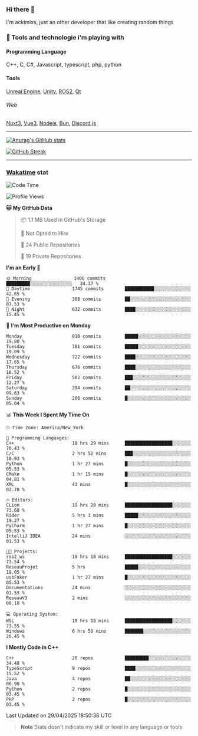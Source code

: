 ### Hi there 👋

I'm ackimixs, just an other developer that like creating random things

### 🧰 Tools and technologie i'm playing with

#### Programming Language
C++, C, C#, Javascript, typescript, php, python

#### Tools
[Unreal Engine](https://www.unrealengine.com), [Unity](https://unity.com/), [ROS2](https://ros.org/), [Qt](https://www.qt.io/)

###### Web
[Nuxt3](https://nuxt.com/), [Vue3](https://vuejs.org/), [Nodejs](https://nodejs.org), [Bun](https://bun.sh/), [Discord.js](https://discord.js.org/)

---

[![Anurag's GitHub stats](https://github-readme-stats.vercel.app/api?username=ackimixs&show_icons=true&theme=github_dark&count_private=true)](https://github.com/anuraghazra/github-readme-stats)

[![GitHub Streak](https://github-readme-streak-stats.herokuapp.com?user=Ackimixs&theme=github-dark-blue&date_format=j%20M%5B%20Y%5D&mode=weekly)](https://git.io/streak-stats)

---
 
 ### [Wakatime](https://wakatime.com/) stat

<!--START_SECTION:waka-->
![Code Time](http://img.shields.io/badge/Code%20Time-1%2C597%20hrs%2054%20mins-blue)

![Profile Views](http://img.shields.io/badge/Profile%20Views-0-blue)

**🐱 My GitHub Data** 

> 📦 1.1 MB Used in GitHub's Storage 
 > 
> 🚫 Not Opted to Hire
 > 
> 📜 24 Public Repositories 
 > 
> 🔑 19 Private Repositories 
 > 
**I'm an Early 🐤** 

```text
🌞 Morning                1406 commits        █████████░░░░░░░░░░░░░░░░   34.37 % 
🌆 Daytime                1745 commits        ███████████░░░░░░░░░░░░░░   42.65 % 
🌃 Evening                308 commits         ██░░░░░░░░░░░░░░░░░░░░░░░   07.53 % 
🌙 Night                  632 commits         ████░░░░░░░░░░░░░░░░░░░░░   15.45 % 
```
📅 **I'm Most Productive on Monday** 

```text
Monday                   810 commits         █████░░░░░░░░░░░░░░░░░░░░   19.80 % 
Tuesday                  781 commits         █████░░░░░░░░░░░░░░░░░░░░   19.09 % 
Wednesday                722 commits         ████░░░░░░░░░░░░░░░░░░░░░   17.65 % 
Thursday                 676 commits         ████░░░░░░░░░░░░░░░░░░░░░   16.52 % 
Friday                   502 commits         ███░░░░░░░░░░░░░░░░░░░░░░   12.27 % 
Saturday                 394 commits         ██░░░░░░░░░░░░░░░░░░░░░░░   09.63 % 
Sunday                   206 commits         █░░░░░░░░░░░░░░░░░░░░░░░░   05.04 % 
```


📊 **This Week I Spent My Time On** 

```text
🕑︎ Time Zone: America/New_York

💬 Programming Languages: 
C++                      18 hrs 29 mins      ██████████████████░░░░░░░   70.43 % 
C/C                      2 hrs 52 mins       ███░░░░░░░░░░░░░░░░░░░░░░   10.93 % 
Python                   1 hr 27 mins        █░░░░░░░░░░░░░░░░░░░░░░░░   05.53 % 
CMake                    1 hr 15 mins        █░░░░░░░░░░░░░░░░░░░░░░░░   04.81 % 
XML                      43 mins             █░░░░░░░░░░░░░░░░░░░░░░░░   02.78 % 

🔥 Editors: 
CLion                    19 hrs 20 mins      ██████████████████░░░░░░░   73.68 % 
Rider                    5 hrs 3 mins        █████░░░░░░░░░░░░░░░░░░░░   19.27 % 
PyCharm                  1 hr 27 mins        █░░░░░░░░░░░░░░░░░░░░░░░░   05.53 % 
IntelliJ IDEA            24 mins             ░░░░░░░░░░░░░░░░░░░░░░░░░   01.53 % 

🐱‍💻 Projects: 
ros2_ws                  19 hrs 18 mins      ██████████████████░░░░░░░   73.54 % 
ReseauProjet             5 hrs               █████░░░░░░░░░░░░░░░░░░░░   19.05 % 
usbFaker                 1 hr 27 mins        █░░░░░░░░░░░░░░░░░░░░░░░░   05.53 % 
Documentations           24 mins             ░░░░░░░░░░░░░░░░░░░░░░░░░   01.53 % 
ReseauV3                 2 mins              ░░░░░░░░░░░░░░░░░░░░░░░░░   00.18 % 

💻 Operating System: 
WSL                      19 hrs 18 mins      ██████████████████░░░░░░░   73.55 % 
Windows                  6 hrs 56 mins       ███████░░░░░░░░░░░░░░░░░░   26.45 % 
```

**I Mostly Code in C++** 

```text
C++                      20 repos            █████████░░░░░░░░░░░░░░░░   34.48 % 
TypeScript               9 repos             ████░░░░░░░░░░░░░░░░░░░░░   15.52 % 
Java                     4 repos             ██░░░░░░░░░░░░░░░░░░░░░░░   06.90 % 
Python                   2 repos             █░░░░░░░░░░░░░░░░░░░░░░░░   03.45 % 
PHP                      2 repos             █░░░░░░░░░░░░░░░░░░░░░░░░   03.45 % 
```




 Last Updated on 29/04/2025 18:50:36 UTC
<!--END_SECTION:waka-->

> **Note**
> Stats dosn't indicate my skill or level in any language or tools
